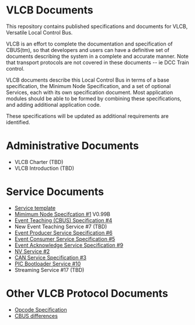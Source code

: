 # VLCB Documents
This repository contains published specifications and documents for VLCB, Versatile Local Control Bus.  

VLCB is an effort to complete the documentation and specification of CBUS(tm), 
so that developers and users can have a definitive set of documents describing the system in a complete and accurate manner. 
Note that transport protocols are not covered in these documents -- ie DCC Train control.  

VLCB documents describe this Local Control Bus in terms of a base specification, the Minimum Node Specification, 
and a set of optional Services, each with its own specification document.
Most application modules should be able to be formed by combining these specifications, and adding additional application code. 

These specifications will be updated as additional requirements are identified.  

# Administrative Documents
* VLCB Charter (TBD)
* VLCB Introduction (TBD)

# Service Documents
* [Service template](CAN%20Service%20Specification.pdf)
* [Mimimum Node Specifcation #1](Mimimum%20Node%20Specifcation%20V0.99B.pdf) V0.99B
* [Event Teaching (CBUS) Specification #4](Event%20Teaching%20(CBUS)%20Specification.pdf)
* New Event Teaching Service #7 (TBD)
* [Event Producer Service Specification #6](Event%20Producer%20Service%20Specification.pdf)
* [Event Consumer Service Specification #5](Event%20Consumer%20Service%20Specification.pdf)
* [Event Acknowledge Service Specification #9](Event%20Acknowledge%20Service%20Specification.pdf)
* [NV Service #2](NV%20Service.pdf)
* [CAN Service Specification #3](CAN%20Service%20Specification.pdf)
* [PIC Bootloader Service #10](PIC%20Bootloader%20Service.pdf)
* Streaming Service #17 (TBD)

# Other VLCB Protocol Documents
* [Opcode Specification](Opcode%20Specification.pdf)
* [CBUS differences](CBUS%20differences.pdf)

